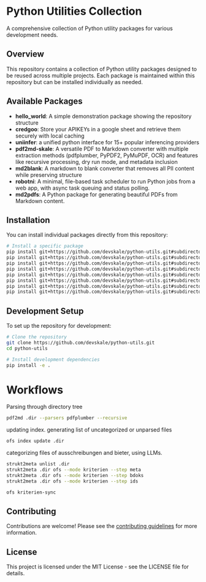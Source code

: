 # Python Utilities Collection

A comprehensive collection of Python utility packages for various development needs.

## Overview

This repository contains a collection of Python utility packages designed to be reused across multiple projects. Each package is maintained within this repository but can be installed individually as needed.

## Available Packages

- **hello_world**: A simple demonstration package showing the repository structure
- **credgoo**: Store your APIKEYs in a google sheet and retrieve them securely with local caching
- **uniinfer**: a unified python interface for 15+ popular inferencing providers
- **pdf2md-skale**: A versatile PDF to Markdown converter with multiple extraction methods (pdfplumber, PyPDF2, PyMuPDF, OCR) and features like recursive processing, dry run mode, and metadata inclusion
- **md2blank**: A markdown to blank converter that removes all PII content while preserving structure
- **robotni**: A minimal, file-based task scheduler to run Python jobs from a web app, with async task queuing and status polling.
- **md2pdfs**: A Python package for generating beautiful PDFs from Markdown content.

## Installation

You can install individual packages directly from this repository:

```bash
# Install a specific package
pip install git+https://github.com/devskale/python-utils.git#subdirectory=packages/hello_world
pip install git+https://github.com/devskale/python-utils.git#subdirectory=packages/credgoo
pip install git+https://github.com/devskale/python-utils.git#subdirectory=packages/uniinfer
pip install git+https://github.com/devskale/python-utils.git#subdirectory=packages/pdf2md.skale
pip install git+https://github.com/devskale/python-utils.git#subdirectory=packages/md2blank
pip install git+https://github.com/devskale/python-utils.git#subdirectory=packages/md2pdfs
pip install git+https://github.com/devskale/python-utils.git#subdirectory=packages/robotni
pip install git+https://github.com/devskale/python-utils.git#subdirectory=packages/strukt2meta
```

## Development Setup

To set up the repository for development:

```bash
# Clone the repository
git clone https://github.com/devskale/python-utils.git
cd python-utils

# Install development dependencies
pip install -e .
```


# Workflows

Parsing through directory tree
```bash
pdf2md .dir --parsers pdfplumber --recursive
```

updating index. generating list of uncategorized or unparsed files
```bash
ofs index update .dir
```

categorizing files of ausschreibungen and bieter, using LLMs.
```bash
strukt2meta unlist .dir
strukt2meta .dir ofs --mode kriterien --step meta
strukt2meta .dir ofs --mode kriterien --step bdoks
strukt2meta .dir ofs --mode kriterien --step ids
```

```bash
ofs kriterien-sync
```







## Contributing

Contributions are welcome! Please see the [contributing guidelines](docs/contributing.md) for more information.

## License

This project is licensed under the MIT License - see the LICENSE file for details.
